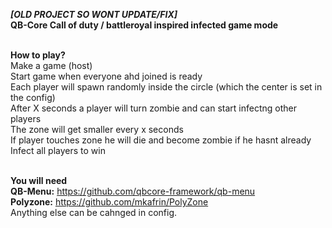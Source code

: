 **_[OLD PROJECT SO WONT UPDATE/FIX]_**<br/>
**QB-Core Call of duty / battleroyal inspired infected game mode**<br/><br/>

**How to play?**<br/>
Make a game (host)<br/>
Start game when everyone ahd joined is ready<br/>
Each player will spawn randomly inside the circle (which the center is set in the config)<br/>
After X seconds a player will turn zombie and can start infectng other players<br/>
The zone will get smaller every x seconds<br/>
If player touches zone he will die and become zombie if he hasnt already<br/>
Infect all players to win<br/><br/>

**You will need**<br/>
**QB-Menu:** https://github.com/qbcore-framework/qb-menu
<br/>
**Polyzone:** https://github.com/mkafrin/PolyZone
<br/>
Anything else can be cahnged in config.
